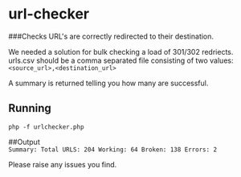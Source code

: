 # url-checker

###Checks URL's are correctly redirected to their destination.  

We needed a solution for bulk checking a load of 301/302 redriects.  
urls.csv should be a comma separated file consisting of two values: `<source_url>,<destination_url>`  

A summary is returned telling you how many are successful.

## Running  
`php -f urlchecker.php`

##Output  
`Summary: Total URLS: 204 Working: 64 Broken: 138 Errors: 2`  

Please raise any issues you find.


